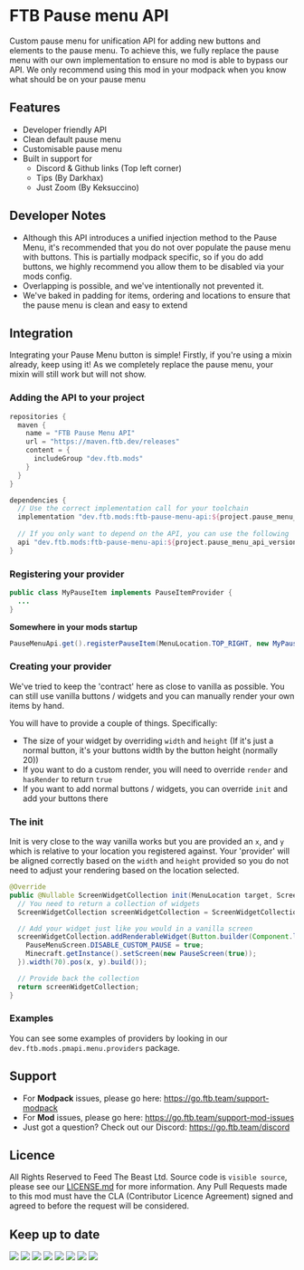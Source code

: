 # FTB Pause menu API

Custom pause menu for unification API for adding new buttons and elements to the pause menu. To achieve this, we fully replace the pause menu with our own implementation to ensure no mod is able to bypass our API. We only recommend using this mod in your modpack when you know what should be on your pause menu

## Features

- Developer friendly API
- Clean default pause menu
- Customisable pause menu
- Built in support for
  - Discord & Github links (Top left corner)
  - Tips (By Darkhax)
  - Just Zoom (By Keksuccino)

## Developer Notes

- Although this API introduces a unified injection method to the Pause Menu, it's recommended that you do not over populate the pause menu with buttons. This is partially modpack specific, so if you do add buttons, we highly recommend you allow them to be disabled via your mods config.
- Overlapping is possible, and we've intentionally not prevented it. 
- We've baked in padding for items, ordering and locations to ensure that the pause menu is clean and easy to extend

## Integration

Integrating your Pause Menu button is simple! Firstly, if you're using a mixin already, keep using it! As we completely replace the pause menu, your mixin will still work but will not show.

### Adding the API to your project

```groovy
repositories {
  maven {
    name = "FTB Pause Menu API"
    url = "https://maven.ftb.dev/releases"
    content = {
      includeGroup "dev.ftb.mods"
    }
  }
}

dependencies {
  // Use the correct implementation call for your toolchain
  implementation "dev.ftb.mods:ftb-pause-menu-api:${project.pause_menu_api_version}"
  
  // If you only want to depend on the API, you can use the following
  api "dev.ftb.mods:ftb-pause-menu-api:${project.pause_menu_api_version}:api"
}
```

### Registering your provider

```java
public class MyPauseItem implements PauseItemProvider {
  ...
}
```

**Somewhere in your mods startup**
```java
PauseMenuApi.get().registerPauseItem(MenuLocation.TOP_RIGHT, new MyPauseItem());
```

### Creating your provider

We've tried to keep the 'contract' here as close to vanilla as possible. You can still use vanilla buttons / widgets and you can manually render your own items by hand.

You will have to provide a couple of things. Specifically:

- The size of your widget by overriding `width` and `height` (If it's just a normal button, it's your buttons width by the button height (normally 20))
- If you want to do a custom render, you will need to override `render` and `hasRender` to return `true`
- If you want to add normal buttons / widgets, you can override `init` and add your buttons there

### The init

Init is very close to the way vanilla works but you are provided an `x`, and `y` which is relative to your location you registered against. Your 'provider' will be aligned correctly based on the `width` and `height` provided so you do not need to adjust your rendering based on the location selected.

```java
@Override
public @Nullable ScreenWidgetCollection init(MenuLocation target, ScreenHolder screen, int x, int y) {
  // You need to return a collection of widgets  
  ScreenWidgetCollection screenWidgetCollection = ScreenWidgetCollection.create();

  // Add your widget just like you would in a vanilla screen
  screenWidgetCollection.addRenderableWidget(Button.builder(Component.literal("Original"), btn -> {
    PauseMenuScreen.DISABLE_CUSTOM_PAUSE = true;
    Minecraft.getInstance().setScreen(new PauseScreen(true));
  }).width(70).pos(x, y).build());

  // Provide back the collection
  return screenWidgetCollection;
}
```

### Examples

You can see some examples of providers by looking in our `dev.ftb.mods.pmapi.menu.providers` package.

## Support

- For **Modpack** issues, please go here: https://go.ftb.team/support-modpack
- For **Mod** issues, please go here: https://go.ftb.team/support-mod-issues
- Just got a question? Check out our Discord: https://go.ftb.team/discord

## Licence

All Rights Reserved to Feed The Beast Ltd. Source code is `visible source`, please see our [LICENSE.md](/LICENSE.md) for more information. Any Pull Requests made to this mod must have the CLA (Contributor Licence Agreement) signed and agreed to before the request will be considered.

## Keep up to date

[![](https://cdn.feed-the-beast.com/assets/socials/icons/social-discord.webp)](https://go.ftb.team/discord) [![](https://cdn.feed-the-beast.com/assets/socials/icons/social-github.webp)](https://go.ftb.team/github) [![](https://cdn.feed-the-beast.com/assets/socials/icons/social-twitter-x.webp)](https://go.ftb.team/twitter) [![](https://cdn.feed-the-beast.com/assets/socials/icons/social-youtube.webp)](https://go.ftb.team/youtube) [![](https://cdn.feed-the-beast.com/assets/socials/icons/social-twitch.webp)](https://go.ftb.team/twitch) [![](https://cdn.feed-the-beast.com/assets/socials/icons/social-instagram.webp)](https://go.ftb.team/instagram) [![](https://cdn.feed-the-beast.com/assets/socials/icons/social-facebook.webp)](https://go.ftb.team/facebook) [![](https://cdn.feed-the-beast.com/assets/socials/icons/social-tiktok.webp)](https://go.ftb.team/tiktok)
